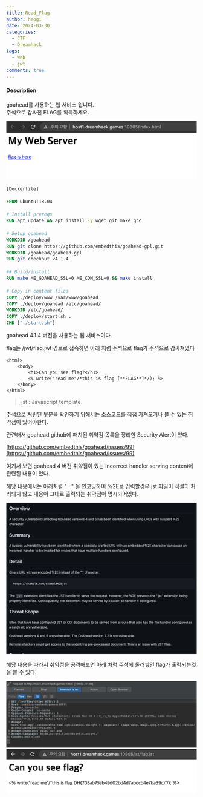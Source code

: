 ```yaml
---
title: Read_Flag
author: heogi
date: 2024-03-30
categories:
  - CTF
  - Dreamhack
tags:
  - Web
  - jwt
comments: true
---
```

#### **Description**

goahead를 사용하는 웹 서비스 입니다.  
주석으로 감싸진 FLAG를 획득하세요.

![](../_images/Pasted%20image%2020240330160117.png)

``` DockerFile
[Dockerfile]

FROM ubuntu:18.04

# Install prereqs
RUN apt update && apt install -y wget git make gcc

# Setup goahead
WORKDIR /goahead
RUN git clone https://github.com/embedthis/goahead-gpl.git
WORKDIR /goahead/goahead-gpl
RUN git checkout v4.1.4

## Build/install
RUN make ME_GOAHEAD_SSL=0 ME_COM_SSL=0 && make install

# Copy in content files
COPY ./deploy/www /var/www/goahead
COPY ./deploy/goahead /etc/goahead/
WORKDIR /etc/goahead/
COPY ./deploy/start.sh .
CMD ["./start.sh"]
```

goahead 4.1.4 버전을 사용하는 웹 서비스이다.

flag는 /jwt/flag.jwt 경로로 접속하면 아래 처럼 주석으로 flag가 주석으로 감싸져있다

``` jwt
<html>
	<body>
		<h1>Can you see flag?</h1>
		<% write("read me"/*this is flag [**FLAG**]*/); %>
	</body>
</html>
```

> jst : Javascript template 

주석으로 처린된 부분을 확인하기 위해서는 소스코드를 직접 가져오거나 볼 수 있는 취약점이 있어야한다.

관련해서 goahead github에 패치된 취약점 목록을 정리한 Security Alert이 있다.

[https://github.com/embedthis/goahead/issues/99](https://github.com/embedthis/goahead/issues/99)

여기서 보면 goahead 4 버전 취약점이 있는 Incorrect handler serving content에 관련된 내용이 있다.

해당 내용에서는 아래처럼 " . " 을 인코딩하여 %2E로 입력할경우 jst 파일이 적절히 처리되지 않고 내용이 그대로 출력되는 취약점이 명시되어있다.

![](../_images/Pasted%20image%2020240330160157.png)

해당 내용을 따라서 취약점을 공격해보면 아래 처럼 주석에 둘러쌓인 flag가 출력되는것을 볼 수 있다.

![](../_images/Pasted%20image%2020240330160203.png)![](../_images/Pasted%20image%2020240330160207.png)